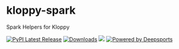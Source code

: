 # kloppy-spark
Spark Helpers for Kloppy

[![PyPI Latest Release](https://img.shields.io/pypi/v/kloppy-spark.svg)](https://pypi.org/project/kloppy-spark/)
[![Downloads](https://pepy.tech/badge/kloppy-spark/month)](https://pepy.tech/project/kloppy-spark/month)
![](https://img.shields.io/github/license/deepsports-io/kloppy-spark)
[![Powered by Deepsports](https://img.shields.io/badge/Powered%20by-Deepsports-888888)](https://deepsports.io)